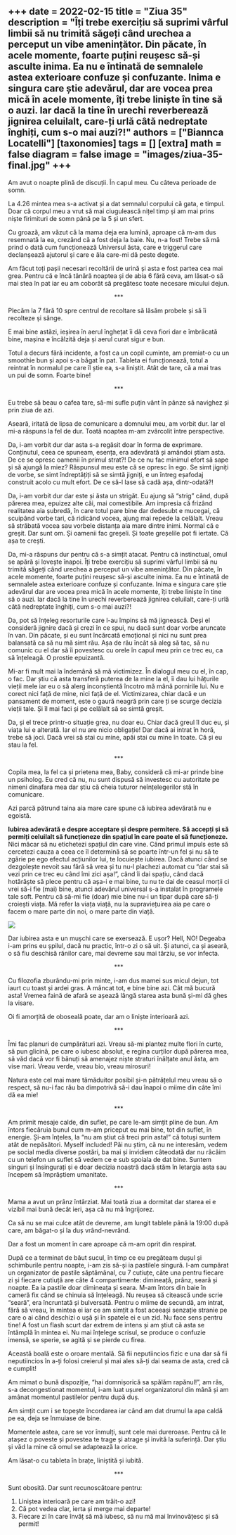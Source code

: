 
+++
date = 2022-02-15
title = "Ziua 35"
description = "Îți trebe exercițiu să suprimi vârful limbii să nu trimită săgeți când urechea a perceput un vibe amenințător. Din păcate, în acele momente, foarte puțini reușesc să-și asculte inima. Ea nu e întinată de semnalele astea exterioare confuze și confuzante. Inima e singura care știe adevărul, dar are vocea prea mică în acele momente, îți trebe liniște în tine să o auzi. Iar dacă la tine în urechi reverberează jignirea celuilalt, care-ți urlă câtă nedreptate înghiți, cum s-o mai auzi?!"
authors = ["Biannca Locatelli"]
[taxonomies]
tags = []
[extra]
math = false
diagram = false
image = "images/ziua-35-final.jpg"
+++
---

Am avut o noapte plină de discuții. În capul meu. Cu câteva perioade de somn.

La 4.26 mintea mea s-a activat și a dat semnalul corpului că gata, e timpul. Doar că corpul meu a vrut să mai ciugulească nițel timp și am mai prins niște firimituri de somn până pe la 5 și un sfert.

Cu groază, am văzut că la mama deja era lumină, aproape că m-am dus resemnată la ea, crezând că a fost deja la baie. Nu, n-a fost! Trebe să mă prind o dată cum funcționează Universul ăsta, care e triggerul care declanșează ajutorul și care e ăla care-mi dă peste degete.

Am făcut toți pașii necesari recoltării de urină și asta e fost partea cea mai grea. Pentru că e încă tânără noaptea și de abia 6 fără ceva, am lăsat-o să mai stea în pat iar eu am coborât să pregătesc toate necesare micului dejun.

<p style="text-align: center;">***</p>

Plecăm la 7 fără 10 spre centrul de recoltare să lăsăm probele și să îi recolteze și sânge.

E mai bine astăzi, ieșirea în aerul înghețat îi dă ceva fiori dar e îmbrăcată bine, mașina e încălzită deja și aerul curat sigur e bun.

Totul a decurs fără incidente, a fost ca un copil cuminte, am premiat-o cu un smoothie bun și apoi s-a băgat în pat. Tableta ei funcționează, totul a reintrat în normalul pe care îl știe ea, s-a liniștit. Atât de tare, că a mai tras un pui de somn. Foarte bine!

<p style="text-align: center;">***</p>

Eu trebe să beau o cafea tare, să-mi sufle puțin vânt în pânze să navighez și prin ziua de azi.

Aseară, iritată de lipsa de comunicare a domnului meu, am vorbit dur. Iar el mi-a răspuns la fel de dur. Toată noaptea m-am zvârcolit între perspective.

Da, i-am vorbit dur dar asta s-a regăsit doar în forma de exprimare. Conținutul, ceea ce spuneam, esența, era adevărată și amândoi știam asta. De ce se opresc oamenii în primul strat?! De ce nu fac minimul efort să sape și să ajungă la miez? Răspunsul meu este că se opresc în ego. Se simt jigniți de vorbe, se simt îndreptățiți să se simtă jigniți, e un întreg eșafodaj construit acolo cu mult efort. De ce să-l lase să cadă așa, dintr-odată?!

Da, i-am vorbit dur dar este și ăsta un strigăt. Eu ajung să “strig” când, după părerea mea, epuizez alte căi, mai comestibile. Am impresia că frizând realitatea aia șubredă, în care totul pare bine dar dedesubt e mucegai, că scuipând vorbe tari, că ridicând vocea, ajung mai repede la celălalt. Vreau să străbată vocea sau vorbele distanța aia mare dintre inimi. Normal că e greșit. Dar sunt om. Și oamenii fac greșeli. Și toate greșelile pot fi iertate. Că așa te crești.

Da, mi-a răspuns dur pentru că s-a simțit atacat. Pentru că instinctual, omul se apără și lovește înapoi. Îți trebe exercițiu să suprimi vârful limbii să nu trimită săgeți când urechea a perceput un vibe amenințător. Din păcate, în acele momente, foarte puțini reușesc să-și asculte inima. Ea nu e întinată de semnalele astea exterioare confuze și confuzante. Inima e singura care știe adevărul dar are vocea prea mică în acele momente, îți trebe liniște în tine să o auzi. Iar dacă la tine în urechi reverberează jignirea celuilalt, care-ți urlă câtă nedreptate înghiți, cum s-o mai auzi?!

Da, pot să înțeleg resorturile care l-au împins să mă jignească. Deși el consideră jignire dacă și crezi în ce spui, nu dacă sunt doar vorbe aruncate în van. Din păcate, și eu sunt încărcată emoțional și nici nu sunt prea balansată ca să nu mă simt rău. Așa de rău încât să aleg să tac, să nu comunic cu el dar să îi povestesc cu orele în capul meu prin ce trec eu, ca să înțeleagă. O prostie epuizantă.

Mi-ar fi mult mai la îndemână să mă victimizez. În dialogul meu cu el, în cap, o fac. Dar știu că asta transferă puterea de la mine la el, îi dau lui hățurile vieții mele iar eu o să alerg inconștientă încotro mă mână pornirile lui. Nu e corect nici față de mine, nici față de el. Victimizarea, chiar dacă e un pansament de moment, este o gaură neagră prin care ți se scurge decizia vieții tale. Și îl mai faci și pe celălalt să se simtă greșit.

Da, și el trece printr-o situație grea, nu doar eu. Chiar dacă greul îl duc eu, și viața lui e alterată. Iar el nu are nicio obligație! Dar dacă ai intrat în horă, trebe să joci. Dacă vrei să stai cu mine, apăi stai cu mine în toate. Că și eu stau la fel.

<p style="text-align: center;">***</p>

Copila mea, la fel ca și prietena mea, Baby, consideră că mi-ar prinde bine un psiholog. Eu cred că nu, nu sunt dispusă să investesc cu autoritate pe nimeni dinafara mea dar știu că cheia tuturor neînțelegerilor stă în comunicare.

Azi parcă pătrund taina aia mare care spune că iubirea adevărată nu e egoistă.

**Iubirea adevărată e despre acceptare și despre permitere. Să accepți și să permiți celuilalt să funcționeze din spațiul în care poate el să funcționeze.** Nici măcar să nu etichetezi spațiul din care vine. Când primul impuls este să cercetezi cauza a ceea ce îl determină să se poarte într-un fel și nu să te zgârie pe ego efectul acțiunilor lui, te locuiește iubirea. Dacă atunci când se dezgolește nevoit sau fără să vrea și tu nu-l plachezi automat cu “dar stai să vezi prin ce trec eu când îmi zici așa!”, când îi dai spațiu, când dacă hotărăște să plece pentru că așa-i e mai bine, tu nu te dai de ceasul morții ci vrei să-i fie (mai) bine, atunci adevărul universal s-a instalat în programele tale soft. Pentru că să-mi fie (doar) mie bine nu-i un tipar după care să-ți croiești viața. Mă refer la viața viață, nu la supraviețuirea aia pe care o facem o mare parte din noi, o mare parte din viață.


<div class="flex justify-center">
  <img src="images/FB_IMG_1578948528623.jpg" />
</div>

Dar iubirea asta e un mușchi care se exersează. E ușor? Hell, NO! Degeaba i-am prins eu șpilul, dacă nu practic, într-o zi o să uit. Și atunci, ca și aseară, o să fiu deschisă rănilor care, mai devreme sau mai târziu, se vor infecta.

<p style="text-align: center;">***</p>

Cu filozofia zburându-mi prin minte, i-am dus mamei sus micul dejun, tot iaurt cu toast și ardei gras. A mâncat tot, e bine bine azi. Cât mă bucură asta! Vremea faină de afară se așează lângă starea asta bună și-mi dă ghes la visare.

Oi fi amorțită de oboseală poate, dar am o liniște interioară azi.

<p style="text-align: center;">***</p>

Îmi fac planuri de cumpărături azi. Vreau să-mi plantez multe flori în curte, să pun glicină, pe care o iubesc absolut, e regina curților după părerea mea, să văd dacă vor fi bănuți să amenajez niște straturi înălțate anul ăsta, am vise mari. Vreau verde, vreau bio, vreau mirosuri!

Natura este cel mai mare tămăduitor posibil și-n pătrățelul meu vreau să o respect, să nu-i fac rău ba dimpotrivă să-i dau înapoi o miime din câte îmi dă ea mie!

<p style="text-align: center;">***</p>

Am primit mesaje calde, din suflet, pe care le-am simțit pline de bun. Am întors fiecăruia bunul cum m-am priceput eu mai bine, tot din suflet, în energie. Și-am înțeles, la “nu am știut că treci prin asta!” că totuși suntem atât de nepăsători. Myself included! Păi nu știm, că nu ne interesăm, vedem pe social media diverse postări, ba mai și invidiem câteodată dar nu râcâim cu un telefon un suflet să vedem ce e sub spoiala de dat bine. Suntem singuri și însingurați și e doar decizia noastră dacă stăm în letargia asta sau începem să împrăștiem umanitate.

<p style="text-align: center;">***</p>

Mama a avut un prânz întârziat. Mai toată ziua a dormitat dar starea ei e vizibil mai bună decât ieri, așa că nu mă îngrijorez.

Ca să nu se mai culce atât de devreme, am lungit tablele până la 19:00 după care, am băgat-o și la duș vrând-nevrând.

Dar a fost un moment în care aproape că m-am oprit din respirat.

După ce a terminat de băut sucul, în timp ce eu pregăteam dușul și schimburile pentru noapte, i-am zis să-și ia pastilele singură. I-am cumpărat un organizator de pastile săptămânal, cu 7 cutiuțe, câte una pentru fiecare zi și fiecare cutiuță are câte 4 compartimente: dimineață, prânz, seară și noapte. Ea ia pastile doar dimineața și seara. M-am întors din baie în cameră fix când se chinuia să înțeleagă. Nu reușea să citească unde scrie “seară”, era încruntată și bulversată. Pentru o miime de secundă, am intrat, fără să vreau, în mintea ei iar ce am simțit a fost aceeași senzație stranie pe care o ai când deschizi o ușă și în spatele ei e un zid. Nu face sens pentru tine! A fost un flash scurt dar extrem de intens și am știut că asta se întâmplă în mintea ei. Nu mai înțelege scrisul, se produce o confuzie imensă, se sperie, se agită și se pierde cu firea.

Această boală este o oroare mentală. Să fii neputiincios fizic e una dar să fii neputiincios în a-ți folosi creierul și mai ales să-ți dai seama de asta, cred că e cumplit!

Am mimat o bună dispoziție, “hai domnișorică sa spălăm rapănul!”, am râs, s-a decongestionat momentul, i-am luat ușurel organizatorul din mână și am amânat momentul pastilelor pentru după duș.

Am simțit cum i se topește încordarea iar când am dat drumul la apa caldă pe ea, deja se înmuiase de bine.

Momentele astea, care se vor înmulți, sunt cele mai dureroase. Pentru că le atașez o poveste și povestea te trage și atrage și invită la suferință. Dar știu și văd la mine că omul se adaptează la orice.

Am lăsat-o cu tableta în brațe, liniștită și iubită.

<p style="text-align: center;">***</p>

Sunt obosită. Dar sunt recunoscătoare pentru:
1. Liniștea interioară pe care am trăit-o azi!
2. Că pot vedea clar, ierta și merge mai departe!
3. Fiecare zi în care învăț să mă iubesc, să nu mă mai învinovățesc și să permit!
